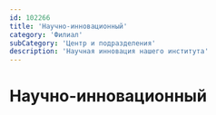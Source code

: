 ```yaml
---
id: 102266
title: 'Научно-инновационный'
category: 'Филиал'
subCategory: 'Центр и подразделения'
description: 'Научная инновация нашего института'
---
```


# Научно-инновационный
